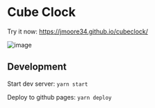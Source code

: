 # Cube Clock

Try it now: https://jmoore34.github.io/cubeclock/

![image](https://user-images.githubusercontent.com/1783464/132143326-bc104ad3-dd83-43a5-9a90-515bc2ca37cf.png)


## Development

Start dev server: `yarn start`

Deploy to github pages: `yarn deploy`
